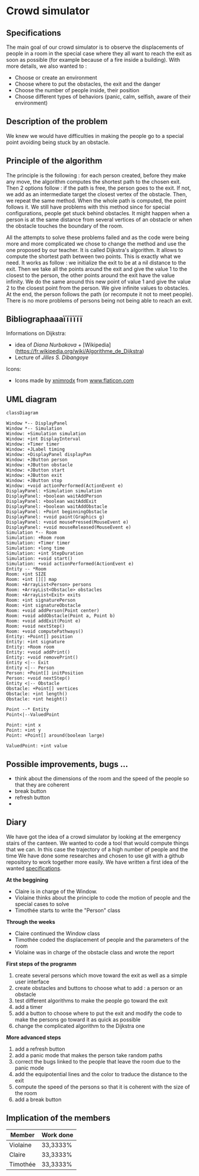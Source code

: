# Crowd simulator

## Specifications
The main goal of our crowd simulator is to observe the displacements of people in a room in the special case where they all want to reach the exit as soon as possible (for example because of a fire inside a building).
With more details, we also wanted to :

- Choose or create an environment 
- Choose where to put the obstacles, the exit and the danger
- Choose the number of people inside, their position
- Choose different types of behaviors (panic, calm, selfish, aware of their environment)

## Description of the problem
We knew we would have difficulties in making the people go to a special point avoiding being stuck by an obstacle.


## Principle of the algorithm
The principle is the following : for each person created, before they make any move, the algorithm computes the shortest path to the chosen exit.
Then 2 options follow : if the path is free, the person goes to the exit. If not, we add as an intermediate target the closest vertex of the obstacle. Then, we repeat the same method. When the whole path is computed, the point follows it.
We still have problems with this method since for special configurations, people get stuck behind obstacles. It might happen when a person is at the same distance from several vertices of an obstacle or when the obstacle touches the boundary of the room.

All the attempts to solve these problems failed and as the code were being more and more complicated we chose to change the method and use the one proposed by our teacher. It is called Dijkstra's algorithm. It allows to compute the shortest path between two points. This is exactly what we need.
It works as follow : we initialize the exit to be at a nil distance to the exit. Then we take all the points around the exit and give the value 1 to the closest to the person, the other points around the exit have the value infinity. We do the same around this new point of value 1 and give the value 2 to the closest point from the person. We give infinite values to obstacles. At the end, the person follows the path (or recompute it not to meet people).  
There is no more problems of persons being not being able to reach an exit.


## Bibliographaaaïïïïïï
Informations on Dijkstra:
- idea of *Diana Nurbakova* + [Wikipedia] (https://fr.wikipedia.org/wiki/Algorithme_de_Dijkstra)
- Lecture of *Jilles S. Dibangoye* 

Icons:
- Icons made by <a href="https://www.flaticon.com/authors/xnimrodx" title="xnimrodx">xnimrodx</a> from <a href="https://www.flaticon.com/" title="Flaticon"> www.flaticon.com </a>

## UML diagram

```mermaid
classDiagram

Window *-- DisplayPanel
Window *-- Simulation
Window: +Simulation simulation
Window: +int DisplayInterval
Window: +Timer timer
Window: +JLabel timing
Window: +DisplayPanel displayPan
Window: +JButton person
Window: +JButton obstacle
Window: +JButton start
Window: +JButton exit
Window: +JButton stop
Window: +void actionPerformed(ActionEvent e)
DisplayPanel: +Simulation simulation
DisplayPanel: +boolean waitAddPerson
DisplayPanel: +boolean waitAddExit
DisplayPanel: +boolean waitAddObstacle
DisplayPanel: +Point beginningObstacle
DisplayPanel: +void paint(Graphics g)
DisplayPanel: +void mousePressed(MouseEvent e)
DisplayPanel: +void mouseReleased(MouseEvent e)
Simulation *-- Room
Simulation: +Room room
Simulation: +Timer timer
Simulation: +long time
Simulation: +int StepDuration
Simulation: +void start()
Simulation: +void actionPerformed(ActionEvent e)
Entity -- *Room
Room: +int SIZE
Room: +int [][] map
Room: +ArrayList<Person> persons
Room: +ArrayList<Obstacle> obstacles
Room: +ArrayList<Exit> exits
Room: +int signaturePerson
Room: +int signatureObstacle
Room: +void addPerson(Point center)
Room: +void addObstacle(Point a, Point b)
Room: +void addExit(Point e)
Room: +void nextStep()
Room: +void computePathways()
Entity: +Point[] position
Entity: +int signature
Entity: +Room room
Entity: +void addPrint()
Entity: +void removePrint()
Entity <|-- Exit
Entity <|-- Person
Person: +Point[] initPosition
Person: +void nextStep()
Entity <|-- Obstacle
Obstacle: +Point[] vertices
Obstacle: +int length()
Obstacle: +int height()

Point --* Entity
Point<|--ValuedPoint

Point: +int x
Point: +int y
Point: +Point[] around(boolean large)

ValuedPoint: +int value
```

## Possible improvements, bugs ...
- think about the dimensions of the room and the speed of the people so that they are coherent
- break button
- refresh button
- 

## Diary

 We have got the idea of a crowd simulator by looking at the emergency stairs of the canteen. We wanted to code a tool that would compute things that we can. In this case the trajectory of a high number of people and the time
 We have done some researches and chosen to use git with a github repository to work together more easily. We have written a first idea of the wanted [specifications](#Specifications).


**At the beggining** 
- Claire is in charge of the Window.
- Violaine thinks about the principle to code the motion of people and the special cases to solve
- Timothée starts to write the "Person" class

**Through the weeks** 
- Claire continued the Window class
- Timothée coded the displacement of people and the parameters of the room
- Violaine was in charge of the obstacle class and wrote the report 

**First steps of the programm**
1. create several persons which move toward the exit as well as a simple user interface
2. create obstacles and buttons to choose what to add : a person or an obstacle
3. test different algorithms to make the people go toward the exit
4. add a timer
5. add a button to choose where to put the exit and modify the code to make the persons go toward it as quick as possible
6. change the complicated algorithm to the Dijkstra one

**More advanced steps**
1. add a refresh button
2. add a panic mode that makes the person take random paths
3. correct the bugs linked to the people that leave the room due to the panic mode
4. add the equipotential lines and the color to traduce the distance to the exit
5. compute the speed of the persons so that it is coherent with the size of the room
6. add a break button

## Implication of the members

|  Member  |Work done |
|----------|----------|
| Violaine | 33,3333% |
| Claire   | 33,3333% |
| Timothée | 33,3333% |

